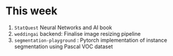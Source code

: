 # This week

1. `StatQuest` Neural Networks and AI book
2. `weddingai` backend: Finalise image resizing pipeline
3.  `segmentation-playground` : Pytorch implementation of instance segmentation using Pascal VOC dataset